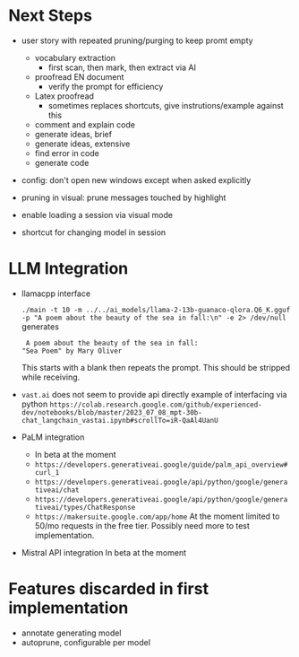# Next Steps

- user story with repeated pruning/purging to keep promt empty
  - vocabulary extraction
    - first scan, then mark, then extract via AI
  - proofread EN document
    - verify the prompt for efficiency
  - Latex proofread
    - sometimes replaces shortcuts, give instrutions/example against this
  - comment and explain code
  - generate ideas, brief
  - generate ideas, extensive
  - find error in code
  - generate code

- config: don't open new windows except when asked explicitly

- pruning in visual: prune messages touched by highlight

- enable loading a session via visual mode

- shortcut for changing model in session

# LLM Integration

- llamacpp interface

  `./main -t 10 -m ../../ai_models/llama-2-13b-guanaco-qlora.Q6_K.gguf -p "A poem about the beauty of the sea in fall:\n" -e 2> /dev/null`
  generates
  ```
   A poem about the beauty of the sea in fall:
  "Sea Poem" by Mary Oliver 
  ```
  This starts with a blank then repeats the prompt. This should be stripped
  while receiving.

- `vast.ai`
  does not seem to provide api directly
  example of interfacing via python
  `https://colab.research.google.com/github/experienced-dev/notebooks/blob/master/2023_07_08_mpt-30b-chat_langchain_vastai.ipynb#scrollTo=iR-QaAl4UanU`

- PaLM integration
  - In beta at the moment
  - `https://developers.generativeai.google/guide/palm_api_overview#curl_1`
  - `https://developers.generativeai.google/api/python/google/generativeai/chat`
  - `https://developers.generativeai.google/api/python/google/generativeai/types/ChatResponse`
  - `https://makersuite.google.com/app/home`
    At the moment limited to 50/mo requests in the free tier. Possibly need
    more to test implementation.

- Mistral API integration
  In beta at the moment

# Features discarded in first implementation

- annotate generating model
- autoprune, configurable per model
